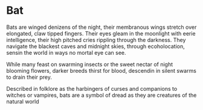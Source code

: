 # Bat


Bats are winged denizens of the night, their membranous wings stretch over elongated, claw tipped fingers. Their eyes gleam in the moonlight with eerie intelligence, their high pitched cries rippling through the darkness. They navigate the blackest caves and midnight skies, through ecoholocation, sensin the world in ways no mortal eye can see. 

While many feast on swarming insects or the sweet nectar of night blooming flowers, darker breeds thirst for blood, descendin in silent swarms to drain their prey. 

Described in folklore as the harbingers of curses and companions to witches or vampires, bats are a symbol of dread as they are creatures of the natural world

